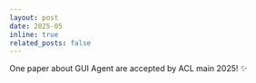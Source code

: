 ```yaml
---
layout: post
date: 2025-05
inline: true
related_posts: false
---
```


One paper about GUI Agent are accepted by ACL main 2025! :sparkles:
